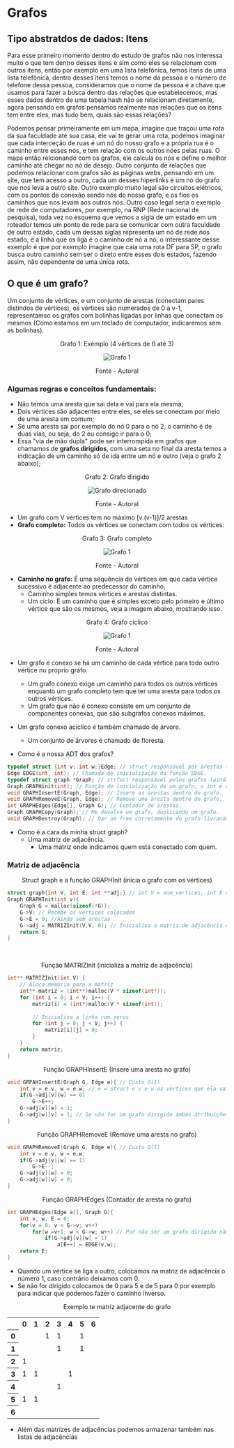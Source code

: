 # Grafos

## Tipo abstratdos de dados: Itens 

<p>Para esse primeiro momento dentro do estudo de grafos não nos interessa muito o que tem dentro desses itens e sim como eles se relacionam com outros itens, então por exemplo em uma lista telefônica, temos itens de uma lista telefônica, dentro desses itens temos o nome da pessoa e o número de telefone dessa pessoa, consideramos que o nome da pessoa é a chave que usamos para fazer a busca dentro das relações que estabelecemos, mas esses dados dentro de uma tabela hash não se relacionam diretamente, agora pensando em grafos pensamos realmente nas relações que os itens tem entre eles, mas tudo bem, quais são essas relações?</p> 
<p> Podemos pensar primeiramente em um mapa, imagine que traçou uma rota da sua faculdade até sua casa, ele vai te gerar uma rota, podemos imaginar que cada interceção de ruas é um nó do nosso grafo e a própria rua é o caminho entre esses nós, e tem relação com os outros nóes pelas ruas. O maps então relcionando com os grafos, ele calcula os nós e define o melhor caminho até chegar no nó de desejo. Outro conjunto de relações que podemos relacionar com grafos são as páginas webs, pensando em um site, que tem acesso a outro, cada um desses hiperlinks é um nó do grafo que nos leva a outro site. Outro exemplo muito legal são circuitos elétricos, com os pontos de conexão sendo nós do nosso grafo, e os fios os caminhos que nos levam aos outros nós. Outro caso legal seria o exemplo de rede de computadores, por exemplo, na RNP (Rede nacional de pesquisa), toda vez no esquema que vemos a sigla de um estado em um roteador temos um ponto de rede para se comunicar com outra faculdade de outro estado, cada um dessas siglas representa um nó de rede nos estado, e a linha que os liga é o caminho de nó a nó, o interessante desse exemplo é que por exemplo imagine que caia uma rota DF para SP, o grafo busca outro caminho sem ser o direto entre esses dois estados, fazendo assim, não dependente de uma única rota.</p>  

## O que é um grafo? 

<p>Um conjunto de vértices, e um conjunto de arestas (conectam pares distindos de vértices), os vértices são numerados de 0 a v-1, representamso os grafos com bolinhas ligadas por linhas que conectam os mesmos (Como estamos em um teclado de computador, indicaremos sem as bolinhas). </p> 

<div style="text-align: center;">
    <p>Grafo 1: Exemplo (4 vértices de 0 até 3)</p>
    <img src="../../assets/grafos/grafo_1.png" alt="Grafo 1">
    <p>Fonte - Autoral</p>
</div>

### Algumas regras e conceitos fundamentais: 

- Não temos uma aresta que sai dela e vai para ela mesma; 
- Dois vértices são adjacentes entre eles, se eles se conectam por meio de uma aresta em comum; 
- Se uma aresta sai por exemplo do nó 0 para o nó 2, o caminho é de duas vias, ou seja, do 2 eu consigo ir para o 0; 
- Essa "via de mão dupla" pode ser interrompida em grafos que chamamos de **grafos dirigidos**, com uma seta no final da aresta temos a indicação de um caminho só de ida entre um nó e outro (veja o grafo 2 abaixo); 

<div style="text-align: center;">
    <p>Grafo 2: Grafo dirigido</p>
    <img src="../../assets/grafos/grafo_dirigido.png" alt="Grafo direcionado">
    <p>Fonte - Autoral</p>
</div>

- Um grafo com V vértices tem no máximo [v.(v-1)]/2 arestas
- **Grafo completo:** Todos os vértices se conectam com todos os vértices:

<div style="text-align: center;">
    <p>Grafo 3: Grafo completo</p>
    <img src="../../assets/grafos/grafo_completo.png" alt="Grafo 1">
    <p>Fonte - Autoral</p>
</div>

- **Caminho no grafo:** É uma sequência de vértices em que cada vértice sucessivo é adjacente ao predecessor do caminho, 
    - Caminho simples temos vértices e arestas distintas.
    - Um ciclo: É um caminho que é simples exceto pelo primeiro e último vértice que são os mesmos, veja a imagem abaixo, mostrando isso.

<div style="text-align: center;">
    <p>Grafo 4: Grafo cíclico</p>
    <img src="../../assets/grafos/grafo_ciclico.png" alt="Grafo 1">
    <p>Fonte - Autoral</p>
</div>

- Um grafo é conexo se há um caminho de cada vértice para todo outro vértice no próprio grafo.
    - Um grafo conexo exige um caminho para todos os outros vértices enquanto um grafo completo tem que ter uma aresta para todos os outros vértices.
    - Um grafo que não é conexo consiste em um conjunto de componentes conexas, que são subgrafos conexos máximos.

- Um grafo conexo acíclico é também chamado de árvore.
    - Um conjunto de árvores é chamado de floresta.

- Como é a nossa ADT dos grafos?

```C
typedef struct {int v; int w;}Edge; // struct responsável por arestas (v e w são os vértices que ela conecta).
Edge EDGE(int, int); // Chamada de inicialização da função EDGE.
typedef struct graph *Graph; // strfuct responsável pelos grafos (ainda não definida).
Graph GRAPHinit(int); // Função de inicialização de um grafo, o int é a quantidade de vértices.
void GRAPHInsertE(Graph, Edge); // Insere as arestas dentro do grafo.
void GRAPHRemoveE(Graph, Edge); // Remove uma aresta dentro do grafo.
int GRAPHEdges(Edge[], Graph G); // Contador de arestas.
Graph GRAPHCopy(Graph); // Me devolve um grafo, duplicando um grafo.
void GRAPHDestroy(Graph); // Dar um free corretamente do grafo livrando espaço.
```

- Como é a cara da minha struct graph?
    - Uma matriz de adjacência.
        - Uma matriz onde indicamos quem está conectado com quem.
### Matriz de adjacência
<p align="center">Struct graph e a função GRAPHInit (inicia o grafo com os vértices)</p>

```C
struct graph{int V, int E; int **adj;} // int V = num_vertices, int E = num_aretas, int **adj = matriz_de_adjagencia inicializada
Graph GRAPHInit(int v){
    Graph G = malloc(sizeof(*G));
    G->V; // Recebe os vértices colocados
    G->E = 0; //Ainda sem arestas
    G->adj = MATRIZInit(V,V, 0); // Inicializa a matriz de adjacência com 0's
    return G;
}

```
<br>
<p align="center">Função MATRIZInit (inicializa a matriz de adjacência)</p>

```C
int** MATRIZInit(int V) {
    // Aloca memória para a matriz
    int** matriz = (int**)malloc(V * sizeof(int*));
    for (int i = 0; i < V; i++) {
        matriz[i] = (int*)malloc(V * sizeof(int));
        
        // Inicializa a linha com zeros
        for (int j = 0; j < V; j++) {
            matriz[i][j] = 0;
        }
    }
    return matriz;
}
```

<p align="center">Função GRAPHInsertE (Insere uma aresta no grafo)</p>

```C
void GRPAHInsertE(Graph G, Edge e){ // Custo O(1)
    int v = e.v, w = e.w; // e = struct e v e w os vértices que ela vai atingir
    if(G->adj[v][w] == 0)
        G->E++;
    G->adj[v][w] = 1;
    G->adj[w][v] = 1; // Se não for um grafo dirigido ambas atribuições são verdade
}
```

<p align="center">Função GRAPHRemoveE (Remove uma aresta no grafo)</p>

```C
void GRAPHRemoveE(Graph G, Edge e){ // Custo O(1)
    int v = e.v, w = e.w;
    if(G->adj[v][w] == 1)
        G->E--;
    G->adj[v][w] = 0;
    G->adj[w][v] = 0; 
}
```

<p align="center">Função GRAPHEdges (Contador de aresta no grafo)</p>

```C
int GRAPHEdges(Edge a[], Graph G){ 
    int v, w, E = 0;
    for(v = 0; v < G->v; v++)
        for(w =v+1; w < G->w; w++) // Por não ser um grafo dirigido não precisamos olhar os vértices menores do que estamos analizando
            if(G->adj[v][w] = 1)
                a[E++] = EDGE(v,w);
    return E;
}
```

- Quando um vértice se liga a outro, colocamos na matriz de adjacência o número 1, caso contrário deixamos com 0.
- Se não for dirigido colocamos de 0 para 5 e de 5 para 0 por exemplo para indicar que podemos fazer o caminho inverso.

<p align="center">Exemplo te matriz adjacente do grafo</p>
<table>
    <tr>
        <th></th>
        <th>0</th>
        <th>1</th>
        <th>2</th>
        <th>3</th>
        <th>4</th>
        <th>5</th>
        <th>6</th>
    </tr>
    <tr>
        <th>0</th>
        <td></td>
        <td></td>
        <td>1</td>
        <td>1</td>
        <td></td>
        <td>1</td>
        <td></td>
    </tr>
    <tr>
        <th>1</th>
        <td></td>
        <td></td>
        <td></td>
        <td>1</td>
        <td></td>
        <td>1</td>
        <td></td>
    </tr>
    <tr>
        <th>2</th>
        <td>1</td>
        <td></td>
        <td></td>
        <td></td>
        <td></td>
        <td></td>
        <td></td>
    </tr>
    <tr>
        <th>3</th>
        <td>1</td>
        <td>1</td>
        <td></td>
        <td></td>
        <td>1</td>
        <td></td>
        <td></td>
    </tr>
    <tr>
        <th>4</th>
        <td></td>
        <td></td>
        <td></td>
        <td>1</td>
        <td></td>
        <td></td>
        <td></td>
    </tr>
    <tr>
        <th>5</th>
        <td>1</td>
        <td>1</td>
        <td></td>
        <td></td>
        <td></td>
        <td></td>
        <td></td>
    </tr>
        <tr>
        <th>6</th>
        <td></td>
        <td></td>
        <td></td>
        <td></td>
        <td></td>
        <td></td>
        <td></td>
    </tr>
</table>
 
- Além das matrizes de adjacências podemos armazenar também nas listas de adjacências